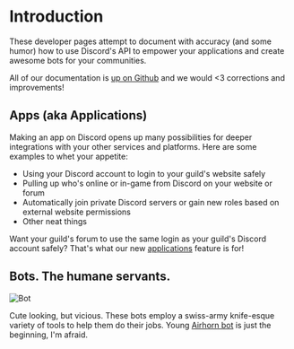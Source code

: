 # Introduction

These developer pages attempt to document with accuracy (and some humor) how to use Discord's API to empower your
applications and create awesome bots for your communities.

All of our documentation is [up on Github]() and we would <3 corrections and improvements!


## Apps (aka Applications)

Making an app on Discord opens up many possibilities for deeper integrations with your other services and platforms.
Here are some examples to whet your appetite:

* Using your Discord account to login to your guild's website safely
* Pulling up who's online or in-game from Discord on your website or forum
* Automatically join private Discord servers or gain new roles based on external website permissions
* Other neat things

Want your guild's forum to use the same login as your guild's Discord account safely? That's what our new
[applications](/developers/applications/me) feature is for!


## Bots.  The humane servants.

![Bot](https://cdn.discordapp.com/attachments/116240140933791750/168063226490257409/asset_application_bot_full.svg)

Cute looking, but vicious.  These bots employ a swiss-army knife-esque variety of tools to help them do their jobs.
Young [Airhorn bot](https://airhorn.solutions) is just the beginning, I'm afraid.
